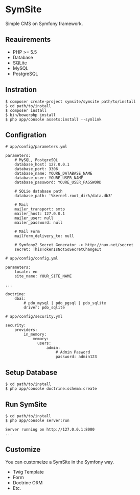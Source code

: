 SymSite
=======

Simple CMS on Symfony framework.

## Reauirements
- PHP >= 5.5
- Database
 - SQLite
 - MySQL
 - PostgreSQL

## Instration
```
$ composer create-project symsite/symsite path/to/install
$ cd path/to/install
$ composer install
$ bin/bowerphp install
$ php app/console assets:install --symlink
```

## Configration
```
# app/config/parameters.yml

parameters:
    # MySQL, PostgreSQL
    database_host: 127.0.0.1
    database_port: 3306
    database_name: YOURE_DATABASE_NAME
    database_user: YOURE_USER_NAME
    database_password: YOURE_USER_PASSWORD

    # SQLie database path
    database_path: '%kernel.root_dir%/data.db3'

    # Mail
    mailer_transport: smtp
    mailer_host: 127.0.0.1
    mailer_user: null
    mailer_password: null

    # Mail Form
    mailform_delivery_to: null

    # Symfony2 Secret Generator -> http://nux.net/secret
    secret: ThisTokenIsNotSoSecretChangeIt
```

```
# app/config/config.yml

parameters:
    locale: en
    site_name: YOUR_SITE_NAME

...

doctrine:
    dbal:
        # pdo_mysql | pdo_pgsql | pdo_sqlite
        driver: pdo_sqlite

```

```
# app/config/security.yml

security:
    providers:
        in_memory:
            memory:
              users:
                  admin:
                      # Admin Pasword
                      password: admin123
```


## Setup Database
```
$ cd path/to/install
$ php app/console doctrine:schema:create
```

## Run SymSite
```
$ cd path/to/install
$ php app/console server:run

Server running on http://127.0.0.1:8000
...
```

## Customize

You can customeize a SymSite in the Symfony way.
- Twig Template
- Form
- Doctrine ORM
- Etc.
